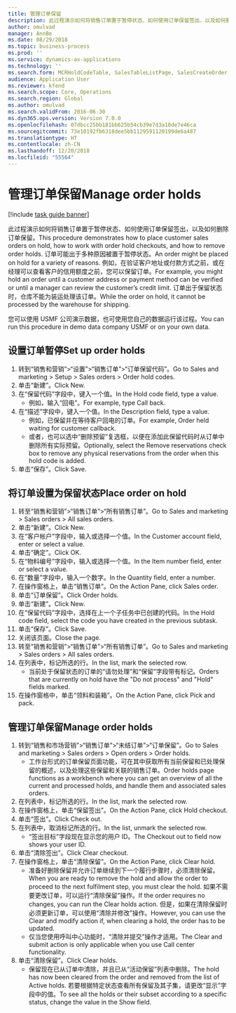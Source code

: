 ```yaml
---
title: 管理订单保留
description: 此过程演示如何将销售订单置于暂停状态、如何使用订单保留签出，以及如何删除订单保留。
author: omulvad
manager: AnnBe
ms.date: 08/29/2018
ms.topic: business-process
ms.prod: ''
ms.service: dynamics-ax-applications
ms.technology: ''
ms.search.form: MCRHoldCodeTable, SalesTableListPage, SalesCreateOrder, SalesTable, MCRHoldCodeTrans
audience: Application User
ms.reviewer: kfend
ms.search.scope: Core, Operations
ms.search.region: Global
ms.author: omulvad
ms.search.validFrom: 2016-06-30
ms.dyn365.ops.version: Version 7.0.0
ms.openlocfilehash: 07dbcc25bb181bb625b54cb39e7d3a18de7e46ca
ms.sourcegitcommit: 73e10192fb6318dee5bb1129591120199de6a487
ms.translationtype: HT
ms.contentlocale: zh-CN
ms.lasthandoff: 12/20/2018
ms.locfileid: "55564"
---
```

# <a name="manage-order-holds"></a><span data-ttu-id="73837-103">管理订单保留</span><span class="sxs-lookup"><span data-stu-id="73837-103">Manage order holds</span></span>

[!include [task guide banner](../../includes/task-guide-banner.md)]

<span data-ttu-id="73837-104">此过程演示如何将销售订单置于暂停状态、如何使用订单保留签出，以及如何删除订单保留。</span><span class="sxs-lookup"><span data-stu-id="73837-104">This procedure demonstrates how to place customer sales orders on hold, how to work with order hold checkouts, and how to remove order holds.</span></span> <span data-ttu-id="73837-105">订单可能出于多种原因被置于暂停状态。</span><span class="sxs-lookup"><span data-stu-id="73837-105">An order might be placed on hold for a variety of reasons.</span></span> <span data-ttu-id="73837-106">例如，在验证客户地址或付款方式之前，或在经理可以查看客户的信用额度之前，您可以保留订单。</span><span class="sxs-lookup"><span data-stu-id="73837-106">For example, you might hold an order until a customer address or payment method can be verified or until a manager can review the customer’s credit limit.</span></span> <span data-ttu-id="73837-107">订单出于保留状态时，仓库不能为装运处理该订单。</span><span class="sxs-lookup"><span data-stu-id="73837-107">While the order on hold, it cannot be processed by the warehouse for shipping.</span></span> 

<span data-ttu-id="73837-108">您可以使用 USMF 公司演示数据，也可使用您自己的数据运行该过程。</span><span class="sxs-lookup"><span data-stu-id="73837-108">You can run this procedure in demo data company USMF or on your own data.</span></span>


## <a name="set-up-order-holds"></a><span data-ttu-id="73837-109">设置订单暂停</span><span class="sxs-lookup"><span data-stu-id="73837-109">Set up order holds</span></span>
1. <span data-ttu-id="73837-110">转到“销售和营销”>“设置”>“销售订单”>“订单保留代码”。</span><span class="sxs-lookup"><span data-stu-id="73837-110">Go to Sales and marketing > Setup > Sales orders > Order hold codes.</span></span>
2. <span data-ttu-id="73837-111">单击“新建”。</span><span class="sxs-lookup"><span data-stu-id="73837-111">Click New.</span></span>
3. <span data-ttu-id="73837-112">在“保留代码”字段中，键入一个值。</span><span class="sxs-lookup"><span data-stu-id="73837-112">In the Hold code field, type a value.</span></span>
    * <span data-ttu-id="73837-113">例如，输入“回电”。</span><span class="sxs-lookup"><span data-stu-id="73837-113">For example, type Call back.</span></span>  
4. <span data-ttu-id="73837-114">在“描述”字段中，键入一个值。</span><span class="sxs-lookup"><span data-stu-id="73837-114">In the Description field, type a value.</span></span>
    * <span data-ttu-id="73837-115">例如，已保留并在等待客户回电的订单。</span><span class="sxs-lookup"><span data-stu-id="73837-115">For example, Order held waiting for customer callback.</span></span>  
    * <span data-ttu-id="73837-116">或者，也可以选中“删除预留”复选框，以便在添加此保留代码时从订单中删除所有实际预留。</span><span class="sxs-lookup"><span data-stu-id="73837-116">Optionally, select the Remove reservations check box to remove any physical reservations from the order when this hold code is added.</span></span>  
5. <span data-ttu-id="73837-117">单击“保存”。</span><span class="sxs-lookup"><span data-stu-id="73837-117">Click Save.</span></span>

## <a name="place-order-on-hold"></a><span data-ttu-id="73837-118">将订单设置为保留状态</span><span class="sxs-lookup"><span data-stu-id="73837-118">Place order on hold</span></span>
1. <span data-ttu-id="73837-119">转至“销售和营销”>“销售订单”>“所有销售订单”。</span><span class="sxs-lookup"><span data-stu-id="73837-119">Go to Sales and marketing > Sales orders > All sales orders.</span></span>
2. <span data-ttu-id="73837-120">单击“新建”。</span><span class="sxs-lookup"><span data-stu-id="73837-120">Click New.</span></span>
3. <span data-ttu-id="73837-121">在“客户帐户”字段中，输入或选择一个值。</span><span class="sxs-lookup"><span data-stu-id="73837-121">In the Customer account field, enter or select a value.</span></span>
4. <span data-ttu-id="73837-122">单击“确定”。</span><span class="sxs-lookup"><span data-stu-id="73837-122">Click OK.</span></span>
5. <span data-ttu-id="73837-123">在“物料编号”字段中，输入或选择一个值。</span><span class="sxs-lookup"><span data-stu-id="73837-123">In the Item number field, enter or select a value.</span></span>
6. <span data-ttu-id="73837-124">在“数量”字段中，输入一个数字。</span><span class="sxs-lookup"><span data-stu-id="73837-124">In the Quantity field, enter a number.</span></span>
7. <span data-ttu-id="73837-125">在操作窗格上，单击“销售订单”。</span><span class="sxs-lookup"><span data-stu-id="73837-125">On the Action Pane, click Sales order.</span></span>
8. <span data-ttu-id="73837-126">单击“订单保留”。</span><span class="sxs-lookup"><span data-stu-id="73837-126">Click Order holds.</span></span>
9. <span data-ttu-id="73837-127">单击“新建”。</span><span class="sxs-lookup"><span data-stu-id="73837-127">Click New.</span></span>
10. <span data-ttu-id="73837-128">在“保留代码”字段中，选择在上一个子任务中已创建的代码。</span><span class="sxs-lookup"><span data-stu-id="73837-128">In the Hold code field, select the code you have created in the previous subtask.</span></span>
11. <span data-ttu-id="73837-129">单击“保存”。</span><span class="sxs-lookup"><span data-stu-id="73837-129">Click Save.</span></span>
12. <span data-ttu-id="73837-130">关闭该页面。</span><span class="sxs-lookup"><span data-stu-id="73837-130">Close the page.</span></span>
13. <span data-ttu-id="73837-131">转至“销售和营销”>“销售订单”>“所有销售订单”。</span><span class="sxs-lookup"><span data-stu-id="73837-131">Go to Sales and marketing > Sales orders > All sales orders.</span></span>
14. <span data-ttu-id="73837-132">在列表中，标记所选的行。</span><span class="sxs-lookup"><span data-stu-id="73837-132">In the list, mark the selected row.</span></span>
    * <span data-ttu-id="73837-133">当前处于保留状态的订单的“请勿处理”和“保留”字段带有标记。</span><span class="sxs-lookup"><span data-stu-id="73837-133">Orders that are currently on hold have the "Do not process" and "Hold" fields marked.</span></span>    
15. <span data-ttu-id="73837-134">在操作窗格中，单击“领料和装箱”。</span><span class="sxs-lookup"><span data-stu-id="73837-134">On the Action Pane, click Pick and pack.</span></span>

## <a name="manage-order-holds"></a><span data-ttu-id="73837-135">管理订单保留</span><span class="sxs-lookup"><span data-stu-id="73837-135">Manage order holds</span></span>
1. <span data-ttu-id="73837-136">转到“销售和市场营销”>“销售订单”>“未结订单”>“订单保留”。</span><span class="sxs-lookup"><span data-stu-id="73837-136">Go to Sales and marketing > Sales orders > Open orders > Order holds.</span></span>
    * <span data-ttu-id="73837-137">工作台形式的订单保留页面功能，可在其中获取所有当前保留和已处理保留的概述，以及处理这些保留和关联的销售订单。</span><span class="sxs-lookup"><span data-stu-id="73837-137">Order holds page functions as a workbench where you can get an overview of all the current and processed holds, and handle them and associated sales orders.</span></span>      
2. <span data-ttu-id="73837-138">在列表中，标记所选的行。</span><span class="sxs-lookup"><span data-stu-id="73837-138">In the list, mark the selected row.</span></span>
3. <span data-ttu-id="73837-139">在操作窗格上，单击“保留签出”。</span><span class="sxs-lookup"><span data-stu-id="73837-139">On the Action Pane, click Hold checkout.</span></span>
4. <span data-ttu-id="73837-140">单击“签出”。</span><span class="sxs-lookup"><span data-stu-id="73837-140">Click Check out.</span></span>
5. <span data-ttu-id="73837-141">在列表中，取消标记所选的行。</span><span class="sxs-lookup"><span data-stu-id="73837-141">In the list, unmark the selected row.</span></span>
    * <span data-ttu-id="73837-142">“签出目标”字段现在显示您的用户 ID。</span><span class="sxs-lookup"><span data-stu-id="73837-142">The Checkout out to field now shows your user ID.</span></span>   
6. <span data-ttu-id="73837-143">单击“清除签出”。</span><span class="sxs-lookup"><span data-stu-id="73837-143">Click Clear checkout.</span></span>
7. <span data-ttu-id="73837-144">在操作窗格上，单击“清除保留”。</span><span class="sxs-lookup"><span data-stu-id="73837-144">On the Action Pane, click Clear hold.</span></span>
    * <span data-ttu-id="73837-145">准备好删除保留并允许订单继续到下一个履行步骤时，必须清除保留。</span><span class="sxs-lookup"><span data-stu-id="73837-145">When you are ready to remove the hold and allow the order to proceed to the next fulfilment step, you must clear the hold.</span></span> <span data-ttu-id="73837-146">如果不需要更改订单，可以运行“清除保留”操作。</span><span class="sxs-lookup"><span data-stu-id="73837-146">If the order requires no changes, you can run the Clear holds action.</span></span> <span data-ttu-id="73837-147">但是，如果在清除保留时必须更新订单，可以使用“清除并修改”操作。</span><span class="sxs-lookup"><span data-stu-id="73837-147">However, you can use the Clear and modify action if, when clearing a hold, the order has to be updated.</span></span>      
    * <span data-ttu-id="73837-148">仅当您使用呼叫中心功能时，“清除并提交”操作才适用。</span><span class="sxs-lookup"><span data-stu-id="73837-148">The Clear and submit action is only applicable when you use Call center functionality.</span></span>  
8. <span data-ttu-id="73837-149">单击“清除保留”。</span><span class="sxs-lookup"><span data-stu-id="73837-149">Click Clear holds.</span></span>
    * <span data-ttu-id="73837-150">保留现在已从订单中清除，并且已从“活动保留”列表中删除。</span><span class="sxs-lookup"><span data-stu-id="73837-150">The hold has now been cleared from the order and removed from the list of Active holds.</span></span> <span data-ttu-id="73837-151">若要根据特定状态查看所有保留及其子集，请更改“显示”字段中的值。</span><span class="sxs-lookup"><span data-stu-id="73837-151">To see all the holds or their subset according to a specific status, change the value in the Show field.</span></span>     

